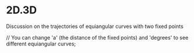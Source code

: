 # 2D.3D
Discussion on the trajectories of equiangular curves with two fixed points

// You can change 'a' (the distance of the fixed points) and 'degrees' to see different equiangular curves;
